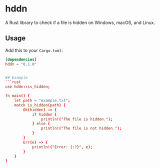 # hddn

A Rust library to check if a file is hidden on Windows, macOS, and Linux.

## Usage

Add this to your `Cargo.toml`:

```toml
[dependencies]
hddn = "0.1.0"


## Example
```rust
use hddn::is_hidden;

fn main() {
    let path = "example.txt";
    match is_hidden(path) {
        Ok(hidden) => {
            if hidden {
                println!("The file is hidden.");
            } else {
                println!("The file is not hidden.");
            }
        }
        Err(e) => {
            println!("Error: {:?}", e);
        }
    }
}

```